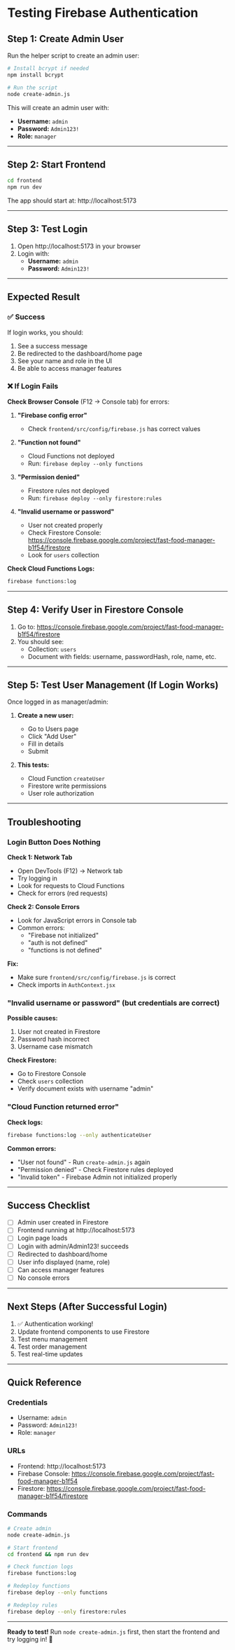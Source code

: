 # Testing Firebase Authentication

## Step 1: Create Admin User

Run the helper script to create an admin user:

```bash
# Install bcrypt if needed
npm install bcrypt

# Run the script
node create-admin.js
```

This will create an admin user with:
- **Username:** `admin`
- **Password:** `Admin123!`
- **Role:** `manager`

---

## Step 2: Start Frontend

```bash
cd frontend
npm run dev
```

The app should start at: http://localhost:5173

---

## Step 3: Test Login

1. Open http://localhost:5173 in your browser
2. Login with:
   - **Username:** `admin`
   - **Password:** `Admin123!`

---

## Expected Result

### ✅ Success
If login works, you should:
1. See a success message
2. Be redirected to the dashboard/home page
3. See your name and role in the UI
4. Be able to access manager features

### ❌ If Login Fails

**Check Browser Console** (F12 → Console tab) for errors:

1. **"Firebase config error"**
   - Check `frontend/src/config/firebase.js` has correct values

2. **"Function not found"**
   - Cloud Functions not deployed
   - Run: `firebase deploy --only functions`

3. **"Permission denied"**
   - Firestore rules not deployed
   - Run: `firebase deploy --only firestore:rules`

4. **"Invalid username or password"**
   - User not created properly
   - Check Firestore Console: https://console.firebase.google.com/project/fast-food-manager-b1f54/firestore
   - Look for `users` collection

**Check Cloud Functions Logs:**

```bash
firebase functions:log
```

---

## Step 4: Verify User in Firestore Console

1. Go to: https://console.firebase.google.com/project/fast-food-manager-b1f54/firestore
2. You should see:
   - Collection: `users`
   - Document with fields: username, passwordHash, role, name, etc.

---

## Step 5: Test User Management (If Login Works)

Once logged in as manager/admin:

1. **Create a new user:**
   - Go to Users page
   - Click "Add User"
   - Fill in details
   - Submit

2. **This tests:**
   - Cloud Function `createUser`
   - Firestore write permissions
   - User role authorization

---

## Troubleshooting

### Login Button Does Nothing

**Check 1: Network Tab**
- Open DevTools (F12) → Network tab
- Try logging in
- Look for requests to Cloud Functions
- Check for errors (red requests)

**Check 2: Console Errors**
- Look for JavaScript errors in Console tab
- Common errors:
  - "Firebase not initialized"
  - "auth is not defined"
  - "functions is not defined"

**Fix:**
- Make sure `frontend/src/config/firebase.js` is correct
- Check imports in `AuthContext.jsx`

### "Invalid username or password" (but credentials are correct)

**Possible causes:**
1. User not created in Firestore
2. Password hash incorrect
3. Username case mismatch

**Check Firestore:**
- Go to Firestore Console
- Check `users` collection
- Verify document exists with username "admin"

### "Cloud Function returned error"

**Check logs:**
```bash
firebase functions:log --only authenticateUser
```

**Common errors:**
- "User not found" - Run `create-admin.js` again
- "Permission denied" - Check Firestore rules deployed
- "Invalid token" - Firebase Admin not initialized properly

---

## Success Checklist

- [ ] Admin user created in Firestore
- [ ] Frontend running at http://localhost:5173
- [ ] Login page loads
- [ ] Login with admin/Admin123! succeeds
- [ ] Redirected to dashboard/home
- [ ] User info displayed (name, role)
- [ ] Can access manager features
- [ ] No console errors

---

## Next Steps (After Successful Login)

1. ✅ Authentication working!
2. Update frontend components to use Firestore
3. Test menu management
4. Test order management
5. Test real-time updates

---

## Quick Reference

### Credentials
- Username: `admin`
- Password: `Admin123!`
- Role: `manager`

### URLs
- Frontend: http://localhost:5173
- Firebase Console: https://console.firebase.google.com/project/fast-food-manager-b1f54
- Firestore: https://console.firebase.google.com/project/fast-food-manager-b1f54/firestore

### Commands
```bash
# Create admin
node create-admin.js

# Start frontend
cd frontend && npm run dev

# Check function logs
firebase functions:log

# Redeploy functions
firebase deploy --only functions

# Redeploy rules
firebase deploy --only firestore:rules
```

---

**Ready to test!** Run `node create-admin.js` first, then start the frontend and try logging in! 🚀
